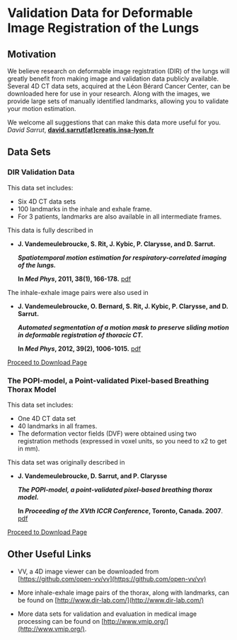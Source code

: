 
# Validation Data for Deformable Image Registration of the Lungs

## Motivation

We believe research on deformable image registration (DIR) of the lungs will greatly benefit from making image and validation data publicly available. Several 4D CT data sets, acquired at the Léon Bérard Cancer Center, can be downloaded here for use in your research. Along with the images, we provide large sets of manually identified landmarks, allowing you to validate your motion estimation.

We welcome all suggestions that can make this data more useful for you.  _David Sarrut_,  **[david.sarrut[at]creatis.insa-lyon.fr](mailto:david.sarrut@creatis.insa-lyon.fr)**

## Data Sets

### DIR Validation Data

This data set includes:

-   Six 4D CT data sets
-   100 landmarks in the inhale and exhale frame.
-   For 3 patients, landmarks are also available in all intermediate frames.

This data is fully described in

-   **J. Vandemeulebroucke, S. Rit, J. Kybic, P. Clarysse, and D. Sarrut.**
    
    _**Spatiotemporal motion estimation for respiratory-correlated imaging of the lungs.**_
    
    **In  _Med Phys_, 2011, 38(1), 166-178.**  [pdf](https://github.com/open-vv/popi-model/blob/master/Vandemeulebroucke2011.pdf "pdf")
    

The inhale-exhale image pairs were also used in

-   **J. Vandemeulebroucke, O. Bernard, S. Rit, J. Kybic, P. Clarysse, and D. Sarrut.**
    
    _**Automated segmentation of a motion mask to preserve sliding motion in deformable registration of thoracic CT.**_
    
    **In  _Med Phys_, 2012, 39(2), 1006-1015.**  [pdf](https://github.com/open-vv/popi-model/blob/master/Vandemeulebroucke2012.pdf "pdf")
    

[Proceed to Download Page](https://github.com/open-vv/popi-model/blob/master/dir_validation_data.md)

### The POPI-model, a Point-validated Pixel-based Breathing Thorax Model

This data set includes:

-   One 4D CT data set
-   40 landmarks in all frames.
-   The deformation vector fields (DVF) were obtained using two registration methods (expressed in voxel units, so you need to x2 to get in mm).

This data set was originally described in

-   **J. Vandemeulebroucke, D. Sarrut, and P. Clarysse**
    
    _**The POPI-model, a point-validated pixel-based breathing thorax model.**_
    
    **In  _Proceeding of the XVth ICCR Conference_, Toronto, Canada. 2007**.  [pdf](https://github.com/open-vv/popi-model/blob/master/Vandemeulebroucke2007.pdf "pdf")
    

[Proceed to Download Page](https://github.com/open-vv/popi-model/blob/master/popi-model.md)

## Other Useful Links

-   VV, a 4D image viewer can be downloaded from  [https://github.com/open-vv/vv](https://github.com/open-vv/vv)
    
-   More inhale-exhale image pairs of the thorax, along with landmarks, can be found on  [http://www.dir-lab.com/](http://www.dir-lab.com/)
    
-   More data sets for validation and evaluation in medical image processing can be found on  [http://www.vmip.org/](http://www.vmip.org/).


